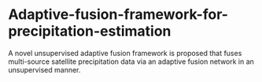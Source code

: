 # Adaptive-fusion-framework-for-precipitation-estimation
A novel unsupervised adaptive fusion framework is proposed that fuses multi-source satellite precipitation data via an adaptive fusion network in an unsupervised manner.
